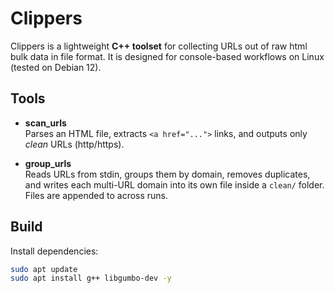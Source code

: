 # Clippers

Clippers is a lightweight **C++ toolset** for collecting URLs out of raw html bulk data in file format.
It is designed for console-based workflows on Linux (tested on Debian 12).

## Tools

- **scan_urls**  
  Parses an HTML file, extracts `<a href="...">` links, and outputs only *clean* URLs (http/https).

- **group_urls**  
  Reads URLs from stdin, groups them by domain, removes duplicates, 
  and writes each multi-URL domain into its own file inside a `clean/` folder. Files are appended to across runs.

## Build

Install dependencies:
```bash
sudo apt update
sudo apt install g++ libgumbo-dev -y
